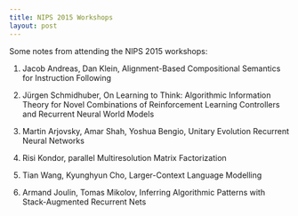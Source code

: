 ```yaml
---
title: NIPS 2015 Workshops
layout: post
---
```


<script type="text/javascript" src="https://cdnjs.cloudflare.com/ajax/libs/mathjax/2.7.0/MathJax.js?config=TeX-AMS-MML_HTMLorMML"></script>
<script type="text/x-mathjax-config">MathJax.Hub.Config({tex2jax: {inlineMath: [['$','$'], ['\\(','\\)']]}});</script>

Some notes from attending the NIPS 2015 workshops:

1. Jacob Andreas, Dan Klein, Alignment-Based Compositional Semantics for Instruction Following

2. Jürgen Schmidhuber, On Learning to Think: Algorithmic Information Theory for Novel Combinations of Reinforcement Learning Controllers and Recurrent Neural World Models

3. Martin Arjovsky, Amar Shah, Yoshua Bengio, Unitary Evolution Recurrent Neural Networks

4. Risi Kondor, parallel Multiresolution Matrix Factorization

5. Tian Wang, Kyunghyun Cho, Larger-Context Language Modelling

6. Armand Joulin, Tomas Mikolov, Inferring Algorithmic Patterns with Stack-Augmented Recurrent Nets
